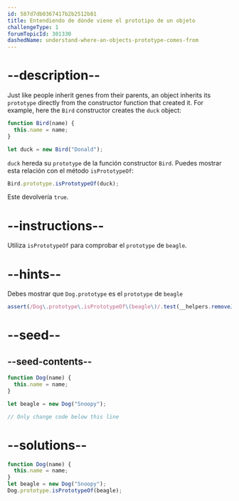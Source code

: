 ```yaml
---
id: 587d7db0367417b2b2512b81
title: Entendiendo de dónde viene el prototipo de un objeto
challengeType: 1
forumTopicId: 301330
dashedName: understand-where-an-objects-prototype-comes-from
---
```


# --description--

Just like people inherit genes from their parents, an object inherits its `prototype` directly from the constructor function that created it. For example, here the `Bird` constructor creates the `duck` object:

```js
function Bird(name) {
  this.name = name;
}

let duck = new Bird("Donald");
```

`duck` hereda su `prototype` de la función constructor `Bird`. Puedes mostrar esta relación con el método `isPrototypeOf`:

```js
Bird.prototype.isPrototypeOf(duck);
```

Este devolvería `true`.

# --instructions--

Utiliza `isPrototypeOf` para comprobar el `prototype` de `beagle`.

# --hints--

Debes mostrar que `Dog.prototype` es el `prototype` de `beagle`

```js
assert(/Dog\.prototype\.isPrototypeOf\(beagle\)/.test(__helpers.removeJSComments(code)));
```

# --seed--

## --seed-contents--

```js
function Dog(name) {
  this.name = name;
}

let beagle = new Dog("Snoopy");

// Only change code below this line
```

# --solutions--

```js
function Dog(name) {
  this.name = name;
}
let beagle = new Dog("Snoopy");
Dog.prototype.isPrototypeOf(beagle);
```
